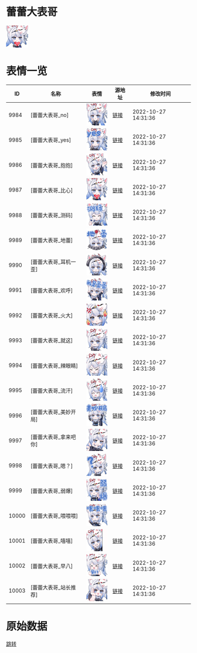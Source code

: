# 蕾蕾大表哥

<img src="./cover.png" height="60" alt="cover" />

# 表情一览

|ID|名称|表情|源地址|修改时间|
|----|----|----|----|----|
|9984|[蕾蕾大表哥_no]|<img src="./pic/009984_%5B蕾蕾大表哥_no%5D.png" height="60" alt="no"/>|[链接](http://i0.hdslb.com/bfs/emote/e0e288fdabdd7868c53db2fcbd3f040698e237bc.png)|2022-10-27 14:31:36|
|9985|[蕾蕾大表哥_yes]|<img src="./pic/009985_%5B蕾蕾大表哥_yes%5D.png" height="60" alt="yes"/>|[链接](http://i0.hdslb.com/bfs/emote/5facfc5bd8e6438c3cc12ef412103df27635e657.png)|2022-10-27 14:31:36|
|9986|[蕾蕾大表哥_抱抱]|<img src="./pic/009986_%5B蕾蕾大表哥_抱抱%5D.png" height="60" alt="抱抱"/>|[链接](http://i0.hdslb.com/bfs/emote/0e2108774b2dc6a4d900dae24689ee225f88cc34.png)|2022-10-27 14:31:36|
|9987|[蕾蕾大表哥_比心]|<img src="./pic/009987_%5B蕾蕾大表哥_比心%5D.png" height="60" alt="比心"/>|[链接](http://i0.hdslb.com/bfs/emote/20f1e8ec5dd608bd59b685b551c6ebca27f8d1c8.png)|2022-10-27 14:31:36|
|9988|[蕾蕾大表哥_测码]|<img src="./pic/009988_%5B蕾蕾大表哥_测码%5D.png" height="60" alt="测码"/>|[链接](http://i0.hdslb.com/bfs/emote/9e64c508e074eefb90f3ea1bede4481ba18d939b.png)|2022-10-27 14:31:36|
|9989|[蕾蕾大表哥_地蕾]|<img src="./pic/009989_%5B蕾蕾大表哥_地蕾%5D.png" height="60" alt="地蕾"/>|[链接](http://i0.hdslb.com/bfs/emote/aa8717ce56b76efb60a4b345b407124cf3fdcde6.png)|2022-10-27 14:31:36|
|9990|[蕾蕾大表哥_耳机一歪]|<img src="./pic/009990_%5B蕾蕾大表哥_耳机一歪%5D.png" height="60" alt="耳机一歪"/>|[链接](http://i0.hdslb.com/bfs/emote/e605e282aafb4d09b036425d3b53761f95bb1959.png)|2022-10-27 14:31:36|
|9991|[蕾蕾大表哥_欢呼]|<img src="./pic/009991_%5B蕾蕾大表哥_欢呼%5D.png" height="60" alt="欢呼"/>|[链接](http://i0.hdslb.com/bfs/emote/5edbc77c66f3a9bf57102753c6248fb63f8a9f2b.png)|2022-10-27 14:31:36|
|9992|[蕾蕾大表哥_火大]|<img src="./pic/009992_%5B蕾蕾大表哥_火大%5D.png" height="60" alt="火大"/>|[链接](http://i0.hdslb.com/bfs/emote/2b03681e55ce177a256ebca2f19e58301a2f9ead.png)|2022-10-27 14:31:36|
|9993|[蕾蕾大表哥_就这]|<img src="./pic/009993_%5B蕾蕾大表哥_就这%5D.png" height="60" alt="就这"/>|[链接](http://i0.hdslb.com/bfs/emote/fbbc39bd40a07afd6c69c22cd4ec13faae56d551.png)|2022-10-27 14:31:36|
|9994|[蕾蕾大表哥_辣眼睛]|<img src="./pic/009994_%5B蕾蕾大表哥_辣眼睛%5D.png" height="60" alt="辣眼睛"/>|[链接](http://i0.hdslb.com/bfs/emote/782a7a0e9977a704de34f1882b142c03a21ad920.png)|2022-10-27 14:31:36|
|9995|[蕾蕾大表哥_流汗]|<img src="./pic/009995_%5B蕾蕾大表哥_流汗%5D.png" height="60" alt="流汗"/>|[链接](http://i0.hdslb.com/bfs/emote/2d6e2a08275475f7f50b1b17da8975a3840c2069.png)|2022-10-27 14:31:36|
|9996|[蕾蕾大表哥_美妙开局]|<img src="./pic/009996_%5B蕾蕾大表哥_美妙开局%5D.png" height="60" alt="美妙开局"/>|[链接](http://i0.hdslb.com/bfs/emote/b598ffaaf4362b93487f0ccf12e6a67004765d59.png)|2022-10-27 14:31:36|
|9997|[蕾蕾大表哥_拿来吧你]|<img src="./pic/009997_%5B蕾蕾大表哥_拿来吧你%5D.png" height="60" alt="拿来吧你"/>|[链接](http://i0.hdslb.com/bfs/emote/666d93db22f1e5e5900196e3c09f06bef896fa29.png)|2022-10-27 14:31:36|
|9998|[蕾蕾大表哥_嗯？]|<img src="./pic/009998_%5B蕾蕾大表哥_嗯？%5D.png" height="60" alt="嗯？"/>|[链接](http://i0.hdslb.com/bfs/emote/63f716b6cd3a773b36dc8d9b769f145c2ed893b2.png)|2022-10-27 14:31:36|
|9999|[蕾蕾大表哥_弱爆]|<img src="./pic/009999_%5B蕾蕾大表哥_弱爆%5D.png" height="60" alt="弱爆"/>|[链接](http://i0.hdslb.com/bfs/emote/525939bc596a1856e82cce58d7e5eba57531f19d.png)|2022-10-27 14:31:36|
|10000|[蕾蕾大表哥_喂喂喂]|<img src="./pic/010000_%5B蕾蕾大表哥_喂喂喂%5D.png" height="60" alt="喂喂喂"/>|[链接](http://i0.hdslb.com/bfs/emote/2f126c51733248d552ca40f729636ef539132c33.png)|2022-10-27 14:31:36|
|10001|[蕾蕾大表哥_嘻嘻]|<img src="./pic/010001_%5B蕾蕾大表哥_嘻嘻%5D.png" height="60" alt="嘻嘻"/>|[链接](http://i0.hdslb.com/bfs/emote/9f96a8077c3f37f687089671ee5b2f50a00ae11a.png)|2022-10-27 14:31:36|
|10002|[蕾蕾大表哥_早八]|<img src="./pic/010002_%5B蕾蕾大表哥_早八%5D.png" height="60" alt="早八"/>|[链接](http://i0.hdslb.com/bfs/emote/01b19436399971986746f71ec556bfe6bda2fad9.png)|2022-10-27 14:31:36|
|10003|[蕾蕾大表哥_站长推荐]|<img src="./pic/010003_%5B蕾蕾大表哥_站长推荐%5D.png" height="60" alt="站长推荐"/>|[链接](http://i0.hdslb.com/bfs/emote/b6050e610b306fea8bbfc04e7ae3a0e465987d3c.png)|2022-10-27 14:31:36|

# 原始数据

[跳转](./raw.json)

